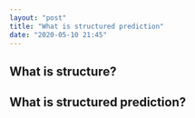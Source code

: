```yaml
---
layout: "post"
title: "What is structured prediction"
date: "2020-05-10 21:45"
---
```


## What is structure?


## What is structured prediction?
